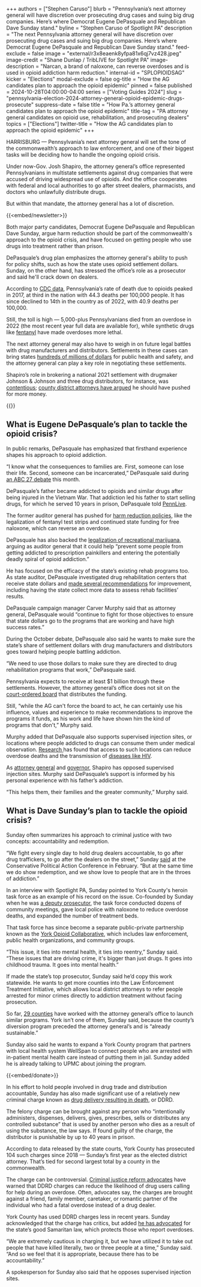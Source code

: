 +++
authors = ["Stephen Caruso"]
blurb = "Pennsylvania’s next attorney general will have discretion over prosecuting drug cases and suing big drug companies. Here’s where Democrat Eugene DePasquale and Republican Dave Sunday stand."
byline = "Stephen Caruso of Spotlight PA"
description = "The next Pennsylvania attorney general will have discretion over prosecuting drug cases and suing big drug companies. Here’s where Democrat Eugene DePasquale and Republican Dave Sunday stand."
feed-exclude = false
image = "external/r3x8eaenk8yfpa81x6qj7vz428.jpeg"
image-credit = "Shane Dunlap / TribLIVE for Spotlight PA"
image-description = "Narcan, a brand of naloxone, can reverse overdoses and is used in opioid addiction harm reduction."
internal-id = "SPLOPIOIDSAG"
kicker = "Elections"
modal-exclude = false
og-title = "How the AG candidates plan to approach the opioid epidemic"
pinned = false
published = 2024-10-28T04:00:00-04:00
series = ["Voting Guides 2024"]
slug = "pennsylvania-election-2024-attorney-general-opioid-epidemic-drugs-prosecute"
suppress-date = false
title = "How Pa.’s attorney general candidates plan to approach the opioid epidemic"
title-tag = "PA attorney general candidates on opioid use, rehabilitation, and prosecuting dealers"
topics = ["Elections"]
twitter-title = "How the AG candidates plan to approach the opioid epidemic"
+++

HARRISBURG — Pennsylvania’s next attorney general will set the tone of the commonwealth’s approach to law enforcement, and one of their biggest tasks will be deciding how to handle the ongoing opioid crisis.

Under now-Gov. Josh Shapiro, the attorney general’s office represented Pennsylvanians in multistate settlements against drug companies that were accused of driving widespread use of opioids. And the office cooperates with federal and local authorities to go after street dealers, pharmacists, and doctors who unlawfully distribute drugs.

But within that mandate, the attorney general has a lot of discretion.

{{<embed/newsletter>}}

Both major party candidates, Democrat Eugene DePasquale and Republican Dave Sunday, argue harm reduction should be part of the commonwealth&#39;s approach to the opioid crisis, and have focused on getting people who use drugs into treatment rather than prison.

DePasquale’s drug plan emphasizes the attorney general&#39;s ability to push for policy shifts, such as how the state uses opioid settlement dollars. Sunday, on the other hand, has stressed the office’s role as a prosecutor and said he&#39;ll crack down on dealers.

According to <a href="https://web.archive.org/20210111203849/https://www.cdc.gov/nchs/pressroom/sosmap/drug_poisoning_mortality/drug_poisoning.htm">CDC data</a>, Pennsylvania’s rate of death due to opioids peaked in 2017, at third in the nation with 44.3 deaths per 100,000 people. It has since declined to 14th in the country as of 2022, with 40.9 deaths per 100,000.

Still, the toll is high — 5,000-plus Pennsylvanians died from an overdose in 2022 (the most recent year full data are available for), while synthetic drugs like <a href="https://web.archive.org/20220606183456/https://nida.nih.gov/research-topics/fentanyl">fentanyl</a> have made overdoses more lethal.

The next attorney general may also have to weigh in on future legal battles with drug manufacturers and distributors. Settlements in these cases can bring states <a href="https://web.archive.org/20230426061318/https://kffhealthnews.org/opioid-settlements/">hundreds of millions of dollars</a> for public health and safety, and the attorney general can play a key role in negotiating these settlements.

Shapiro’s role in brokering a national 2021 settlement with drugmaker Johnson &amp; Johnson and three drug distributors, for instance, was <a href="https://web.archive.org/20240128010836/https://www.inquirer.com/health/opioid-addiction/opioid-settlement-attorney-general-philadelphia-pennsylvania-20240126.html">contentious</a>; <a href="https://web.archive.org/20210802205821/https://www.inquirer.com/business/krasner-zappala-district-attorneys-sue-pennsylvania-attorney-general-opioid-settlement-20210802.html">county district attorneys have argued</a> he should have pushed for more money.

{{<dewey-assistant>}}

## What is Eugene DePasquale’s plan to tackle the opioid crisis?

In public remarks, DePasquale has emphasized that firsthand experience shapes his approach to opioid addiction.

“I know what the consequences to families are. First, someone can lose their life. Second, someone can be incarcerated,” DePasquale said during <a href="https://web.archive.org/20241029012612/https://www.abc27.com/video/pennsylvania-attorney-general-debate/10133805/">an ABC 27 debate</a> this month.

DePasquale’s father became addicted to opioids and similar drugs after being injured in the Vietnam War. That addiction led his father to start selling drugs, for which he served 10 years in prison, DePasquale told <a href="https://web.archive.org/20230602005151/https://www.pennlive.com/news/2023/06/eugene-depasquale-says-background-is-perfect-fit-for-attorney-general-as-he-announces-bid.html">PennLive</a>.

The former auditor general has pushed for <a href="https://web.archive.org/20200922213502/https://penncapital-star.com/government-politics/depasquale-to-legislature-legalize-fentanyl-test-strips/">harm reduction policies</a>, like the legalization of fentanyl test strips and continued state funding for free naloxone, which can reverse an overdose.

DePasquale has also backed the <a href="https://www.paauditor.gov/wp-content/uploads/audits-archive/Media/Default/Print/RLS_DePasquale_Marijuana_Rally_012318_FINAL.pdf">legalization of recreational marijuana</a>, arguing as auditor general that it could help “prevent some people from getting addicted to prescription painkillers and entering the potentially deadly spiral of opioid addiction.”

He has focused on the efficacy of the state’s existing rehab programs too. As state auditor, DePasquale investigated drug rehabilitation centers that receive state dollars and <a href="https://web.archive.org/20170716121851/https://www.pennlive.com/news/2017/07/pa_spends_on_drug_addiction_tr.html">made several recommendations</a> for improvement, including having the state collect more data to assess rehab facilities’ results.

DePasquale campaign manager Carver Murphy said that as attorney general, DePasquale would “continue to fight for those objectives to ensure that state dollars go to the programs that are working and have high success rates.”

During the October debate, DePasquale also said he wants to make sure the state’s share of settlement dollars with drug manufacturers and distributors goes toward helping people battling addiction.

“We need to use those dollars to make sure they are directed to drug rehabilitation programs that work,” DePasquale said.

Pennsylvania expects to receive at least $1 billion through these settlements. However, the attorney general’s office does not sit on the <a href="https://web.archive.org/20230520161754/https://www.paopioidtrust.org/about-us">court-ordered board</a> that distributes the funding.

Still, “while the AG can&#39;t force the board to act, he can certainly use his influence, values and experience to make recommendations to improve the programs it funds, as his work and life have shown him the kind of programs that don&#39;t,” Murphy said.

Murphy added that DePasquale also supports supervised injection sites, or locations where people addicted to drugs can consume them under medical observation. <a href="https://web.archive.org/20240604025258/https://pmc.ncbi.nlm.nih.gov/articles/PMC5685449/">Research</a><u> </u>has found that access to such locations can reduce overdose deaths and the transmission of <a href="https://web.archive.org/20241025183457/https://pmc.ncbi.nlm.nih.gov/articles/PMC7596878/#:~:text=The%20quality%20of%20evidence%20is,SSPs%20can%20decrease%20HCV%20risk.">diseases like HIV</a>.

As <a href="https://web.archive.org/20220928210056/https://www.cbsnews.com/philadelphia/news/pa-ag-pushes-back-on-phillys-safe-injection-sites/">attorney general</a> and <a href="https://web.archive.org/20230604012347/https://penncapital-star.com/government-politics/shapiro-administration-moves-to-schedule-sedative-for-animals-found-in-illicit-drugs/">governor</a>, Shapiro has opposed supervised injection sites. Murphy said DePasquale’s support is informed by his personal experience with his father’s addiction.

“This helps them, their families and the greater community,” Murphy said.

## What is Dave Sunday’s plan to tackle the opioid crisis?

Sunday often summarizes his approach to criminal justice with two concepts: accountability and redemption.

“We fight every single day to hold drug dealers accountable, to go after drug traffickers, to go after the dealers on the street,” Sunday <a href="https://web.archive.org/20240409022646/https://www.youtube.com/watch?v=T469uedGn2k">said</a> at the Conservative Political Action Conference in February. “But at the same time we do show redemption, and we show love to people that are in the throes of addiction.”

In an interview with Spotlight PA, Sunday pointed to York County&#39;s heroin task force as an example of his record on the issue. Co-founded by Sunday when he was <a href="https://web.archive.org/20170419023750/https://www.yorkdispatch.com/story/news/2017/02/03/york-prosecutor-district-attorney-campaign-election-sunday/97035518/">a deputy prosecutor</a>, the task force conducted dozens of community meetings, gave local police with naloxone to reduce overdose deaths, and expanded the number of treatment beds.

That task force has since become a separate public-private partnership known as the <a href="https://yorkopioidcollaborative.org/">York Opioid Collaborative</a>, which includes law enforcement, public health organizations, and community groups.

“This issue, it ties into mental health, it ties into reentry,” Sunday said. “These issues that are driving crime, it&#39;s bigger than just drugs. It goes into childhood trauma. It goes into mental health.”

If made the state’s top prosecutor, Sunday said he’d copy this work statewide. He wants to get more counties into the Law Enforcement Treatment Initiative, which allows local district attorneys to refer people arrested for minor crimes directly to addiction treatment without facing prosecution.

So far, <a href="https://web.archive.org/20210306044938/https://www.attorneygeneral.gov/leti/">29 counties</a> have worked with the attorney general’s office to launch similar programs. York isn’t one of them, Sunday said, because the county’s diversion program preceded the attorney general’s and is “already sustainable.”

Sunday also said he wants to expand a York County program that partners with local health system WellSpan to connect people who are arrested with in-patient mental health care instead of putting them in jail. Sunday added he is already talking to UPMC about joining the program.

{{<embed/donate>}}

In his effort to hold people involved in drug trade and distribution accountable, Sunday has also made significant use of a relatively new criminal charge known as <a href="https://web.archive.org/20151017042820/https://www.legis.state.pa.us/cfdocs/legis/LI/consCheck.cfm?txtType=HTM&amp;ttl=18&amp;div=0&amp;chpt=25&amp;sctn=6&amp;subsctn=0">drug delivery resulting in death</a>, or DDRD.

The felony charge can be brought against any person who “intentionally administers, dispenses, delivers, gives, prescribes, sells or distributes any controlled substance” that is used by another person who dies as a result of using the substance, the law says. If found guilty of the charge, the distributor is punishable by up to 40 years in prison.

According to data released by the state courts, York County has prosecuted 104 such charges since 2018 — Sunday’s first year as the elected district attorney. That’s tied for second largest total by a county in the commonwealth.

The charge can be controversial. <a href="https://web.archive.org/20230901225445/https://drugpolicy.org/wp-content/uploads/2023/05/Overdose_Death_Is_Not_Murder_Report.pdf">Criminal justice reform advocates</a> have warned that DDRD charges can reduce the likelihood of drug users calling for help during an overdose. Often, advocates say, the charges are brought against a friend, family member, caretaker, or romantic partner of the individual who had a fatal overdose instead of a drug dealer.

York County has used DDRD charges less in recent years. Sunday acknowledged that the charge has critics, but added <a href="https://web.archive.org/20151105065501/https://www.ydr.com/story/news/2015/11/01/good-samaritan-heroin-rally-york/74801054/">he has advocated</a> for the state’s good Samaritan law, which protects those who report overdoses.

“We are extremely cautious in charging it, but we have utilized it to take out people that have killed literally, two or three people at a time,” Sunday said. “And so we feel that it is appropriate, because there has to be accountability.”

A spokesperson for Sunday also said that he opposes supervised injection sites.

